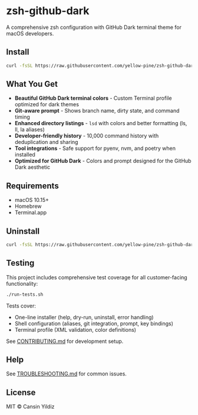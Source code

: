 # zsh-github-dark

A comprehensive zsh configuration with GitHub Dark terminal theme for macOS developers.

## Install

```bash
curl -fsSL https://raw.githubusercontent.com/yellow-pine/zsh-github-dark/main/install.sh | bash
```

## What You Get

- **Beautiful GitHub Dark terminal colors** - Custom Terminal profile optimized for dark themes
- **Git-aware prompt** - Shows branch name, dirty state, and command timing
- **Enhanced directory listings** - `lsd` with colors and better formatting (ls, ll, la aliases)
- **Developer-friendly history** - 10,000 command history with deduplication and sharing
- **Tool integrations** - Safe support for pyenv, nvm, and poetry when installed
- **Optimized for GitHub Dark** - Colors and prompt designed for the GitHub Dark aesthetic

## Requirements

- macOS 10.15+
- Homebrew
- Terminal.app

## Uninstall

```bash
curl -fsSL https://raw.githubusercontent.com/yellow-pine/zsh-github-dark/main/install.sh | bash -s -- --uninstall
```

## Testing

This project includes comprehensive test coverage for all customer-facing functionality:

```bash
./run-tests.sh
```

Tests cover:
- One-line installer (help, dry-run, uninstall, error handling)
- Shell configuration (aliases, git integration, prompt, key bindings)
- Terminal profile (XML validation, color definitions)

See [CONTRIBUTING.md](CONTRIBUTING.md) for development setup.

## Help

See [TROUBLESHOOTING.md](TROUBLESHOOTING.md) for common issues.

## License

MIT © Cansin Yildiz